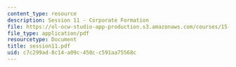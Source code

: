 ```yaml
---
content_type: resource
description: Session 11 - Corporate Formation
file: https://ol-ocw-studio-app-production.s3.amazonaws.com/courses/15-518-taxes-and-business-strategy-fall-2002/c7c299ad8c14a09c450cc591aa75568c_session11.pdf
file_type: application/pdf
resourcetype: Document
title: session11.pdf
uid: c7c299ad-8c14-a09c-450c-c591aa75568c
---
```


